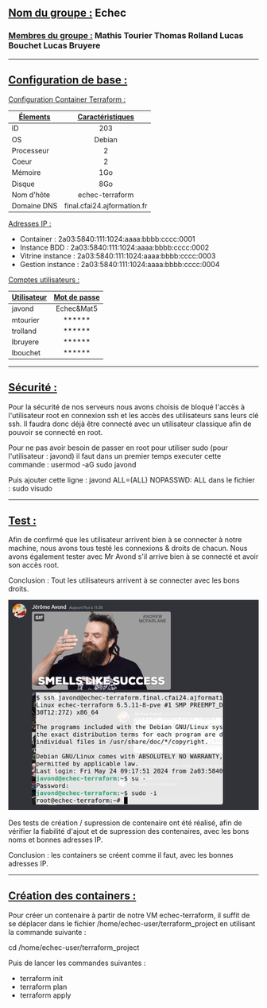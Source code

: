 ## <u>Nom du groupe :</u> Echec
### <u>Membres du groupe :</u> Mathis Tourier Thomas Rolland Lucas Bouchet Lucas Bruyere

_________________________

## <u>Configuration de base :</u>

<u>Configuration Container Terraform :</u>


| <u>Élements</u>        | <u>Caractéristiques</u>
| ------------- |:--------------:|
ID              |203
OS              |Debian
Processeur      |2 
Coeur           |2
Mémoire         |1Go 
Disque          |8Go 
Nom d'hôte      |echec-terraform
Domaine DNS     |final.cfai24.ajformation.fr


<u>Adresses IP :</u> 
* Container : 2a03:5840:111:1024:aaaa:bbbb:cccc:0001
* Instance BDD : 2a03:5840:111:1024:aaaa:bbbb:cccc:0002
* Vitrine instance : 2a03:5840:111:1024:aaaa:bbbb:cccc:0003
* Gestion instance : 2a03:5840:111:1024:aaaa:bbbb:cccc:0004

<u>Comptes utilisateurs :</u>


| <u>Utilisateur</u>        | <u>Mot de passe</u>
| ------------- |:--------------:|
| javond        |   Echec&Mat5       
| mtourier      | ******            
| trolland      | ******         
| lbruyere      | ******     
| lbouchet      | ******    



_________________________
## <u>Sécurité : </u>

Pour la sécurité de nos serveurs nous avons choisis de bloqué l'accès à l'utilisateur root en connexion ssh et les accès des utilisateurs sans leurs clé ssh.
Il faudra donc déjà être connecté avec un utilisateur classique afin de pouvoir se connecté en root. 

Pour ne pas avoir besoin de passer en root pour utiliser sudo (pour l'utilisateur : javond) il faut dans un premier temps executer cette commande : usermod -aG sudo javond

Puis  ajouter cette ligne : javond ALL=(ALL) NOPASSWD: ALL
dans le fichier : sudo visudo
_________________________

## <u>Test :</u> 

Afin de confirmé que les utilisateur arrivent bien à se connecter à notre machine, nous avons tous testé les connexions & droits de chacun. Nous avons également tester avec Mr Avond s'il arrive bien à se connecté et avoir son accès root. 

Conclusion : Tout les utilisateurs arrivent à se connecter avec les bons droits. 

![alt text](image.png)

Des tests de création / supression de contenaire ont été réalisé, afin de vérifier la fiabilité d'ajout et de supression des contenaires, avec les bons noms et bonnes adresses IP. 

Conclusion : les containers se créent comme il faut, avec les bonnes adresses IP. 
_________________________


## <u>Création des containers :</u> 

Pour créer un contenaire à partir de notre VM echec-terraform, il suffit de se déplacer dans le fichier /home/echec-user/terraform_project en utilisant la commande suivante : 

cd /home/echec-user/terraform_project

Puis de lancer les commandes suivantes : 

* terraform init
* terraform plan
* terraform apply





